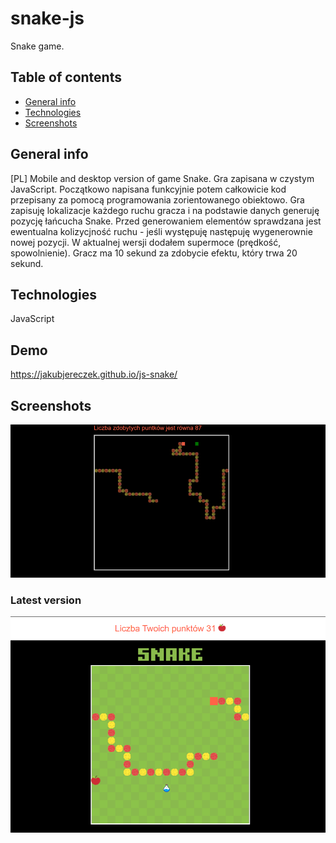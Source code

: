# snake-js
Snake game.

## Table of contents
* [General info](#general-info)
* [Technologies](#technologies)
* [Screenshots](#screenshots)

## General info
[PL]
Mobile and desktop version of game Snake.
Gra zapisana w czystym JavaScript. Początkowo napisana funkcyjnie potem całkowicie kod przepisany za pomocą programowania zorientowanego obiektowo.
Gra zapisuję lokalizacje każdego ruchu gracza i na podstawie danych generuję pozycję łańcucha Snake. Przed generowaniem elementów sprawdzana jest ewentualna kolizycjność ruchu - jeśli występuję następuję wygenerownie nowej pozycji. W aktualnej wersji dodałem supermoce (prędkość, spowolnienie). Gracz ma 10 sekund za zdobycie efektu, który trwa 20 sekund. 

## Technologies
JavaScript

## Demo 
https://jakubjereczek.github.io/js-snake/

## Screenshots
![Game](./img/game.png)
### Latest version 
![Game with graphics](./img/game2.png)


